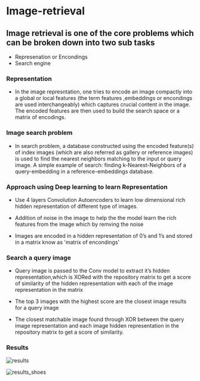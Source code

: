 # Image-retrieval

## Image retrieval is one of the core problems which can be broken down into two sub tasks

- Represenation or Encondings
- Search engine

### Representation 
- In the image represntation, one tries to encode an image compactly into a global or local features (the term features ,embeddings or encondings are used interchangeably) which captures crucial content in the image. The encoded features are then used to build the search space or a matrix of encodings.

### Image search problem
- In search problem, a database constructed using the encoded feature(s) of index images (which are also referred as gallery or reference images) is used to find the nearest neighbors matching to the input or query image. A simple example of search: finding k-Nearest-Neighbors of a query-embedding in a reference-embeddings database. 

### Approach using Deep learning to learn Representation

- Use 4 layers Convolution Autoencoders to learn low dimensional rich hidden representation of different type of images.

- Addition of noise in the image to help the the model learn the rich features from the image which by remving the noise 

- Images are encoded in a hidden representation of 0’s and 1’s and stored in a matrix know as 'matrix of encondings'

### Search a query image

- Query image is passed to the Conv model to extract it’s hidden representation,which is XORed with the repository matrix to get a score of similarity of the hidden representation with each of the image representation in the matrix

- The top 3 images with the highest score are the closest image results for a query image

- The closest matchable image found through XOR between the query image representation and each image hidden representation in the repository matrix to get a score of similarity.


### Results 

![results](https://user-images.githubusercontent.com/23450113/218266781-76952ebe-699a-4e58-b6f5-d11262af1fa3.png)

![results_shoes](https://user-images.githubusercontent.com/23450113/218266782-cf0637f0-bc59-4d5b-adfc-4defd7af7fee.png)

